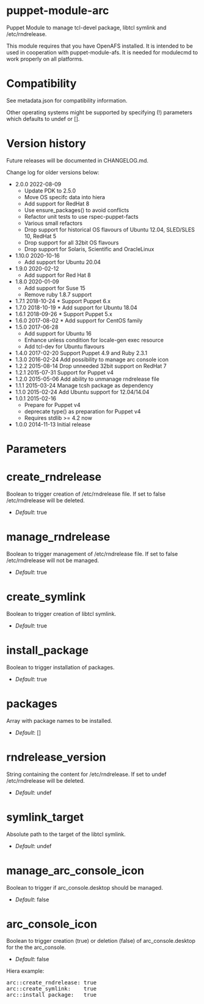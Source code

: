 puppet-module-arc
=================

Puppet Module to manage tcl-devel package, libtcl symlink and /etc/rndrelease.

This module requires that you have OpenAFS installed. It is intended to be used in cooperation with
 puppet-module-afs. It is needed for modulecmd to work properly on all platforms.

# Compatibility #

See metadata.json for compatibility information.

Other operating systems might be supported by specifying (!) parameters which defaults to undef or [].

# Version history #

Future releases will be documented in CHANGELOG.md.

Change log for older versions below:
* 2.0.0 2022-08-09
  * Update PDK to 2.5.0
  * Move OS specifc data into hiera
  * Add support for RedHat 8
  * Use ensure_packages() to avoid conflicts
  * Refactor unit tests to use rspec-puppet-facts
  * Various small refactors
  * Drop support for historical OS flavours of Ubuntu 12.04, SLED/SLES 10, RedHat 5
  * Drop support for all 32bit OS flavours
  * Drop support for Solaris, Scientific and OracleLinux
* 1.10.0 2020-10-16
  * Add support for Ubuntu 20.04
* 1.9.0 2020-02-12
  * Add support for Red Hat 8
* 1.8.0 2020-01-09
  * Add support for Suse 15
  * Remove ruby 1.8.7 support
* 1.7.1 2018-10-24 * Support Puppet 6.x
* 1.7.0 2018-10-19 * Add support for Ubuntu 18.04
* 1.6.1 2018-09-26 * Support Puppet 5.x
* 1.6.0 2017-08-02 * Add support for CentOS family
* 1.5.0 2017-06-28
  * Add support for Ubuntu 16
  * Enhance unless condition for locale-gen exec resource
  * Add tcl-dev for Ubuntu flavours
* 1.4.0 2017-02-20 Support Puppet 4.9 and Ruby 2.3.1
* 1.3.0 2016-02-24 Add possibility to manage arc console icon
* 1.2.2 2015-08-14 Drop unneeded 32bit support on RedHat 7
* 1.2.1 2015-07-31 Support for Puppet v4
* 1.2.0 2015-05-06 Add ability to unmanage rndrelease file
* 1.1.1 2015-03-24 Manage tcsh package as dependency
* 1.1.0 2015-02-24 Add Ubuntu support for 12.04/14.04
* 1.0.1 2015-02-16
  * Prepare for Puppet v4
  * deprecate type() as preparation for Puppet v4
  * Requires stdlib >= 4.2 now
* 1.0.0 2014-11-13 Initial release


# Parameters #

create_rndrelease
=================
Boolean to trigger creation of /etc/rndrelease file.
If set to false /etc/rndrelease will be deleted.

- *Default*: true


manage_rndrelease
=================
Boolean to trigger management of /etc/rndrelease file.
If set to false /etc/rndrelease will not be managed.

- *Default*: true


create_symlink
==============
Boolean to trigger creation of libtcl symlink.

- *Default*: true


install_package
===============
Boolean to trigger installation of packages.

- *Default*: true


packages
============
Array with package names to be installed.

- *Default*: []


rndrelease_version
==================
String containing the content for /etc/rndrelease.
If set to undef /etc/rndrelease will be deleted.

- *Default*: undef


symlink_target
==============
Absolute path to the target of the libtcl symlink.

- *Default*: undef


manage_arc_console_icon
==============
Boolean to trigger if arc_console.desktop should be managed.

- *Default*: false


arc_console_icon
==============
Boolean to trigger creation (true) or deletion (false) of arc_console.desktop for the the arc_console.

- *Default*: false


Hiera example:
<pre>
arc::create_rndrelease: true
arc::create_symlink:    true
arc::install_package:   true
</pre>
